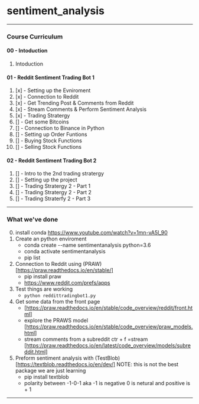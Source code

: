 # sentiment_analysis

--- 

### Course Curriculum
#### 00 - Intoduction
1. Intoduction
#### 01 - Reddit Sentiment Trading Bot 1
1.  [x] - Setting up the Evniroment
2.  [x] - Connection to Reddit 
3.  [x] - Get Trending Post & Comments from Reddit
4.  [x] - Stream Comments & Perform Sentiment Analysis
5.  [x] - Trading Stratergy
6.  [] - Get some Bitcoins
7.  [] - Connection to Binance in Python
8.  [] - Setting up Order Funtions
9.  [] - Buying Stock Functions
10. [] - Selling Stock Functions

#### 02 - Reddit Sentiment Trading Bot 2
1. [] - Intro to the 2nd trading stratergy
2. [] - Setting up the project
3. [] - Trading Stratergy 2 - Part 1
4. [] - Trading Stratergy 2 - Part 2
5. [] - Trading Straterfy 2 - Part 3
---

### What we've done
0. install conda https://www.youtube.com/watch?v=1mn-vA5l_90
1. Create an python enviroment
    - conda create --name sentimentanalysis python=3.6
    - conda activate sentimentanalysis
    - pip list
2. Connection to Reddit using (PRAW)[https://praw.readthedocs.io/en/stable/]
    - pip install praw
    - https://www.reddit.com/prefs/apps
3. Test things are working
    - `python reddittradingbot1.py`
4. Get some data from the front page
    - [https://praw.readthedocs.io/en/stable/code_overview/reddit/front.html]
    - explore the PRAWS model [https://praw.readthedocs.io/en/stable/code_overview/praw_models.html]
    - stream comments from a subreddit ctr + f =stream [https://praw.readthedocs.io/en/latest/code_overview/models/subreddit.html] 
5. Preform sentiment analysis with (TestBlob)[https://textblob.readthedocs.io/en/dev/] NOTE: this is not the best package we are just learning
    -  pip install textblob
    -  polarity between -1-0-1 aka -1  is negative 0 is netural and positive is + 1

--- 